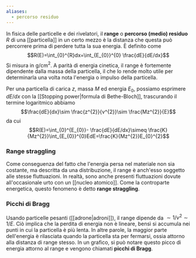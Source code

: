 ```yaml
---
aliases:
  - percorso residuo
---
```

In fisica delle particelle e dei rivelatori, il **range** o **percorso (medio) residuo** $R$ di una [[particella]] in un certo mezzo è la distanza che questa può percorrere prima di perdere tutta la sua energia. È definito come
$$R(E)=\int_{0}^{R}dx=\int_{E_{0}}^{0} \frac{dE}{dE/dx}$$
Si misura in g/cm$^{2}$. A parità di energia cinetica, il range è fortemente dipendente dalla massa della particella, il che lo rende molto utile per determinarla una volta nota l'energia o impulso della particella.

Per una particella di carica $z$, massa $M$ ed energia $E_{0}$, possiamo esprimere $dE/dx$ con la [[Stopping power|formula di Bethe-Bloch]], trascurando il termine logaritmico abbiamo
$$\frac{dE}{dx}\sim \frac{z^{2}}{v^{2}}\sim \frac{Mz^{2}}{E}$$
da cui
$$R(E)=\int_{0}^{E_{0}}- \frac{dE}{dE/dx}\simeq \frac{K}{Mz^{2}}\int_{E_{0}}^{0}EdE=\frac{K}{Mz^{2}}E_{0}^{2}$$
### Range straggling
Come conseguenza del fatto che l'energia persa nel materiale non sia costante, ma descritta da una distribuzione, il range è anch'esso soggetto alle stesse fluttuazioni. In realtà, sono anche presenti fluttuazioni dovute all'occasionale urto con un [[nucleo atomico]]. Come la controparte energetica, questo fenomeno è detto **range straggling**.
### Picchi di Bragg
Usando particelle pesanti ([[adrone|adroni]]), il range dipende da $\sim1/v^{2}\sim1/E$. Ciò implica che la perdita di energia non è lineare, bensì si accumula nei punti in cui la particella è più lenta. In altre parole, la maggior parte dell'energia è rilasciata quando la particella sta per fermarsi, ossia attorno alla distanza di range stesso. In un grafico, si può notare questo picco di energia attorno al range e vengono chiamati **picchi di Bragg**.